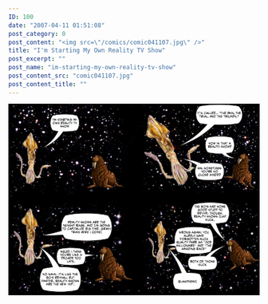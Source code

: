 ```yaml
---
ID: 100
date: "2007-04-11 01:51:08"
post_category: 0
post_content: "<img src=\"/comics/comic041107.jpg\" />"
title: "I'm Starting My Own Reality TV Show"
post_excerpt: ""
post_name: "im-starting-my-own-reality-tv-show"
post_content_src: "comic041107.jpg"
post_content_title: ""
---
```



[![](/comics-hi-res/comic041107.jpg)](/comics-hi-res/comic041107.jpg "")
